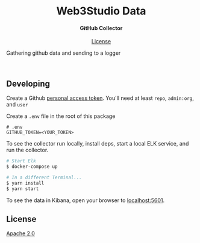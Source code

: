 <h1 align="center">
  Web3Studio Data
  <br/>
</h1>

<h4 align="center">
 GitHub Collector
</h4>

<p align="center">
  <a href="#license">License</a>
</p>

Gathering github data and sending to a logger

<br/>

## Developing

Create a Github [personal access token](https://github.com/settings/tokens/new). You'll need at least `repo`, `admin:org`, and `user`

Create a `.env` file in the root of this package

```env
# .env
GITHUB_TOKEN=<YOUR_TOKEN>
```

To see the collector run locally, install deps, start a local ELK service, and run the collector.

```bash
# Start Elk
$ docker-compose up

# In a different Terminal...
$ yarn install
$ yarn start
```

To see the data in Kibana, open your browser to [localhost:5601](/http://localhost:5601).

## License

[Apache 2.0](https://github.com/ConsenSys/web3studio-data/blob/master/LICENSE)

